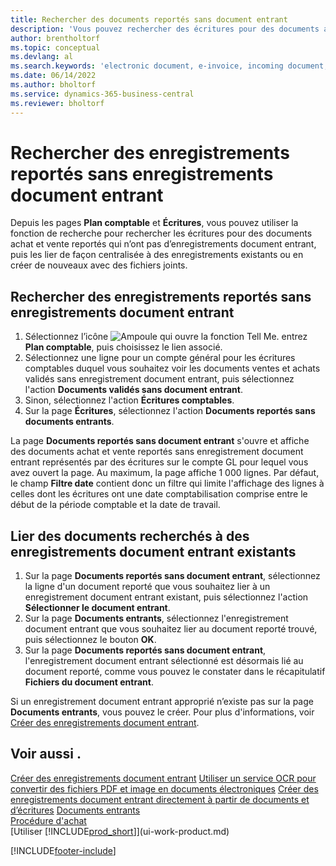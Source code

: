 ```yaml
---
title: Rechercher des documents reportés sans document entrant
description: 'Vous pouvez rechercher des écritures pour des documents achat et vente reportés qui n’ont pas de documents électroniques entrants, tels que les factures importées.'
author: brentholtorf
ms.topic: conceptual
ms.devlang: al
ms.search.keywords: 'electronic document, e-invoice, incoming document, OCR, ecommerce, document exchange, import invoice'
ms.date: 06/14/2022
ms.author: bholtorf
ms.service: dynamics-365-business-central
ms.reviewer: bholtorf
---
```

# Rechercher des enregistrements reportés sans enregistrements document entrant

Depuis les pages **Plan comptable** et **Écritures**, vous pouvez utiliser la fonction de recherche pour rechercher les écritures pour des documents achat et vente reportés qui n’ont pas d’enregistrements document entrant, puis les lier de façon centralisée à des enregistrements existants ou en créer de nouveaux avec des fichiers joints.

## Rechercher des enregistrements reportés sans enregistrements document entrant

1. Sélectionnez l’icône ![Ampoule qui ouvre la fonction Tell Me.](media/ui-search/search_small.png "Dites-moi ce que vous voulez faire") entrez **Plan comptable**, puis choisissez le lien associé.
2. Sélectionnez une ligne pour un compte général pour les écritures comptables duquel vous souhaitez voir les documents ventes et achats validés sans enregistrement document entrant, puis sélectionnez l'action **Documents validés sans document entrant**.
3. Sinon, sélectionnez l'action **Écritures comptables**.
4. Sur la page **Écritures**, sélectionnez l'action **Documents reportés sans documents entrants**.

La page **Documents reportés sans document entrant** s'ouvre et affiche des documents achat et vente reportés sans enregistrement document entrant représentés par des écritures sur le compte GL pour lequel vous avez ouvert la page. Au maximum, la page affiche 1 000 lignes. Par défaut, le champ **Filtre date** contient donc un filtre qui limite l'affichage des lignes à celles dont les écritures ont une date comptabilisation comprise entre le début de la période comptable et la date de travail.

## Lier des documents recherchés à des enregistrements document entrant existants

1. Sur la page **Documents reportés sans document entrant**, sélectionnez la ligne d'un document reporté que vous souhaitez lier à un enregistrement document entrant existant, puis sélectionnez l'action **Sélectionner le document entrant**.
2. Sur la page **Documents entrants**, sélectionnez l'enregistrement document entrant que vous souhaitez lier au document reporté trouvé, puis sélectionnez le bouton **OK**.
3. Sur la page **Documents reportés sans document entrant**, l'enregistrement document entrant sélectionné est désormais lié au document reporté, comme vous pouvez le constater dans le récapitulatif **Fichiers du document entrant**.

Si un enregistrement document entrant approprié n’existe pas sur la page **Documents entrants**, vous pouvez le créer. Pour plus d'informations, voir [Créer des enregistrements document entrant](across-how-create-income-document-records.md).

## Voir aussi .

[Créer des enregistrements document entrant](across-how-create-income-document-records.md)
[Utiliser un service OCR pour convertir des fichiers PDF et image en documents électroniques](across-how-use-ocr-pdf-images-files.md)
[Créer des enregistrements document entrant directement à partir de documents et d’écritures](across-how-connect-disconnect-income-document-records.md)
[Documents entrants](across-income-documents.md)  
[Procédure d'achat](purchasing-manage-purchasing.md)  
[Utiliser [!INCLUDE[prod_short](includes/prod_short.md)]](ui-work-product.md)


[!INCLUDE[footer-include](includes/footer-banner.md)]
